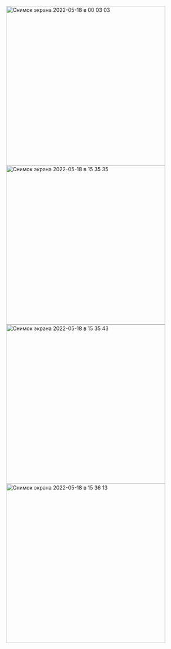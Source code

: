 
<img width="433" alt="Снимок экрана 2022-05-18 в 00 03 03" src="https://user-images.githubusercontent.com/49156359/169010236-eaeb3375-dab4-4eb2-84a9-08977cddd48c.png">
<img width="433" alt="Снимок экрана 2022-05-18 в 15 35 35" src="https://user-images.githubusercontent.com/49156359/169010247-16cf6297-28df-423a-9e1a-d51e355bd7c8.png">
<img width="433" alt="Снимок экрана 2022-05-18 в 15 35 43" src="https://user-images.githubusercontent.com/49156359/169010257-256eafb8-ebcf-482f-a423-d6334ab9fff0.png">
<img width="433" alt="Снимок экрана 2022-05-18 в 15 36 13" src="https://user-images.githubusercontent.com/49156359/169010260-e3e49f0d-1690-4573-89ec-7b0aff3261be.png">
